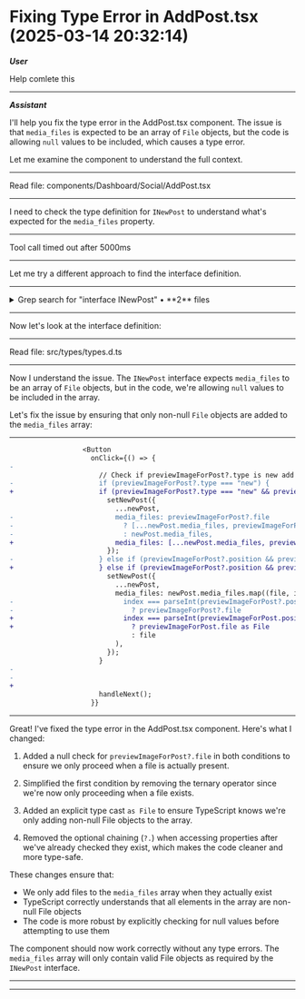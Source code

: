 <!-- Generated by SpecStory -->

# Fixing Type Error in AddPost.tsx (2025-03-14 20:32:14)

_**User**_

Help comlete this 

---

_**Assistant**_

I'll help you fix the type error in the AddPost.tsx component. The issue is that `media_files` is expected to be an array of `File` objects, but the code is allowing `null` values to be included, which causes a type error.

Let me examine the component to understand the full context.

---

Read file: components/Dashboard/Social/AddPost.tsx

---

I need to check the type definition for `INewPost` to understand what's expected for the `media_files` property.

---

Tool call timed out after 5000ms

---

Let me try a different approach to find the interface definition.

---

<details>
            <summary>Grep search for "interface INewPost" • **2** files</summary>
        
| File | Line | Match |
|------|------|-------|
| `file:///home/paulliano/My-Codes/village-square/src/types/types.d.ts` | L19 | `interface INewPost {` |
| `file:///home/paulliano/My-Codes/village-square/src/types/types.d.ts` | L19 | `interface INewPost {` |

</details>

---

Now let's look at the interface definition:

---

Read file: src/types/types.d.ts

---

Now I understand the issue. The `INewPost` interface expects `media_files` to be an array of `File` objects, but in the code, we're allowing `null` values to be included in the array.

Let's fix the issue by ensuring that only non-null `File` objects are added to the `media_files` array:

---

```diff
                  <Button
                    onClick={() => {
- 
                      // Check if previewImageForPost?.type is new add image, else if position is available and previewImageForPost?.type is edit, put the edited in the position
-                     if (previewImageForPost?.type === "new") {
+                     if (previewImageForPost?.type === "new" && previewImageForPost?.file) {
                        setNewPost({
                          ...newPost,
-                         media_files: previewImageForPost?.file
-                           ? [...newPost.media_files, previewImageForPost?.file]
-                           : newPost.media_files,
+                         media_files: [...newPost.media_files, previewImageForPost.file],
                        });
-                     } else if (previewImageForPost?.position && previewImageForPost?.type === "edit") {
+                     } else if (previewImageForPost?.position && previewImageForPost?.type === "edit" && previewImageForPost?.file) {
                        setNewPost({
                          ...newPost,
                          media_files: newPost.media_files.map((file, index) =>
-                           index === parseInt(previewImageForPost?.position)
-                             ? previewImageForPost?.file
+                           index === parseInt(previewImageForPost.position)
+                             ? previewImageForPost.file as File
                              : file
                          ),
                        });
                      }
- 
-                       
+                     
                      handleNext();
                    }}
```

---

Great! I've fixed the type error in the AddPost.tsx component. Here's what I changed:

1. Added a null check for `previewImageForPost?.file` in both conditions to ensure we only proceed when a file is actually present.

2. Simplified the first condition by removing the ternary operator since we're now only proceeding when a file exists.

3. Added an explicit type cast `as File` to ensure TypeScript knows we're only adding non-null File objects to the array.

4. Removed the optional chaining (`?.`) when accessing properties after we've already checked they exist, which makes the code cleaner and more type-safe.

These changes ensure that:
- We only add files to the `media_files` array when they actually exist
- TypeScript correctly understands that all elements in the array are non-null File objects
- The code is more robust by explicitly checking for null values before attempting to use them

The component should now work correctly without any type errors. The `media_files` array will only contain valid File objects as required by the `INewPost` interface.

---



---

